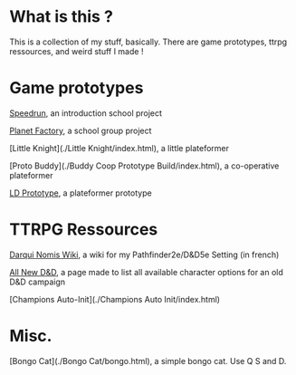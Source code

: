 # What is this ?

This is a collection of my stuff, basically. There are game prototypes, ttrpg ressources, and weird stuff I made !

# Game prototypes

[Speedrun](./Speedrun/index.html), an introduction school project

[Planet Factory](./PlanetFactory/index.html), a school group project

[Little Knight](./Little Knight/index.html), a little plateformer

[Proto Buddy](./Buddy Coop Prototype Build/index.html), a co-operative plateformer

[LD Prototype](./LDPlateformerTest/index.html), a plateformer prototype


# TTRPG Ressources

[Darqui Nomis Wiki](./DarquiNomis/index.html), a wiki for my Pathfinder2e/D&D5e Setting (in french)

[All New D&D](./ANDND/index.html), a page made to list all available character options for an old D&D campaign

[Champions Auto-Init](./Champions Auto Init/index.html)

# Misc.

[Bongo Cat](./Bongo Cat/bongo.html), a simple bongo cat. Use Q S and D.
